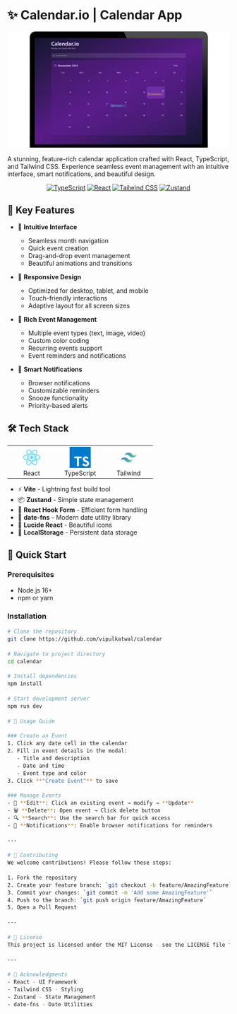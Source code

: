 # ✨ Calendar.io | Calendar App

![Calendar Preview](src\ScreenShot.png)

A stunning, feature-rich calendar application crafted with React, TypeScript, and Tailwind CSS. Experience seamless event management with an intuitive interface, smart notifications, and beautiful design.

<div align="center">

[![TypeScript](https://img.shields.io/badge/TypeScript-007ACC?style=for-the-badge&logo=typescript&logoColor=white)](https://www.typescriptlang.org/)
[![React](https://img.shields.io/badge/React-20232A?style=for-the-badge&logo=react&logoColor=61DAFB)](https://reactjs.org/)
[![Tailwind CSS](https://img.shields.io/badge/Tailwind_CSS-38B2AC?style=for-the-badge&logo=tailwind-css&logoColor=white)](https://tailwindcss.com/)
[![Zustand](https://img.shields.io/badge/Zustand-764ABC?style=for-the-badge&logo=redux&logoColor=white)](https://github.com/pmndrs/zustand)

</div>

## 🌟 Key Features

- 🎯 **Intuitive Interface**
  - Seamless month navigation
  - Quick event creation
  - Drag-and-drop event management
  - Beautiful animations and transitions

- 📱 **Responsive Design**
  - Optimized for desktop, tablet, and mobile
  - Touch-friendly interactions
  - Adaptive layout for all screen sizes

- 🎨 **Rich Event Management**
  - Multiple event types (text, image, video)
  - Custom color coding
  - Recurring events support
  - Event reminders and notifications

- 🔔 **Smart Notifications**
  - Browser notifications
  - Customizable reminders
  - Snooze functionality
  - Priority-based alerts

## 🛠️ Tech Stack

<table>
  <tr>
    <td align="center" width="96">
        <img src="https://raw.githubusercontent.com/github/explore/80688e429a7d4ef2fca1e82350fe8e3517d3494d/topics/react/react.png" width="48" height="48" alt="React" />
      <br>React
    </td>
    <td align="center" width="96">
        <img src="https://raw.githubusercontent.com/github/explore/80688e429a7d4ef2fca1e82350fe8e3517d3494d/topics/typescript/typescript.png" width="48" height="48" alt="TypeScript" />
      <br>TypeScript
    </td>
    <td align="center" width="96">
        <img src="https://raw.githubusercontent.com/github/explore/80688e429a7d4ef2fca1e82350fe8e3517d3494d/topics/tailwind/tailwind.png" width="48" height="48" alt="Tailwind CSS" />
      <br>Tailwind
    </td>
  </tr>
</table>

- ⚡ **Vite** - Lightning fast build tool
- 📦 **Zustand** - Simple state management
- 🎯 **React Hook Form** - Efficient form handling
- 📅 **date-fns** - Modern date utility library
- 🎨 **Lucide React** - Beautiful icons
- 🔄 **LocalStorage** - Persistent data storage

## 🚀 Quick Start

### Prerequisites

- Node.js 16+
- npm or yarn

### Installation

```bash
# Clone the repository
git clone https://github.com/vipulkatwal/calendar

# Navigate to project directory
cd calendar

# Install dependencies
npm install

# Start development server
npm run dev

# 📱 Usage Guide

### Create an Event
1. Click any date cell in the calendar
2. Fill in event details in the modal:
   - Title and description
   - Date and time
   - Event type and color
3. Click **"Create Event"** to save

### Manage Events
- 📝 **Edit**: Click an existing event → modify → **Update**
- 🗑️ **Delete**: Open event → Click delete button
- 🔍 **Search**: Use the search bar for quick access
- 🔔 **Notifications**: Enable browser notifications for reminders

---

# 🤝 Contributing
We welcome contributions! Please follow these steps:

1. Fork the repository
2. Create your feature branch: `git checkout -b feature/AmazingFeature`
3. Commit your changes: `git commit -m 'Add some AmazingFeature'`
4. Push to the branch: `git push origin feature/AmazingFeature`
5. Open a Pull Request

---

# 📄 License
This project is licensed under the MIT License - see the LICENSE file for details.

---

# 🙏 Acknowledgments
- React - UI Framework
- Tailwind CSS - Styling
- Zustand - State Management
- date-fns - Date Utilities
